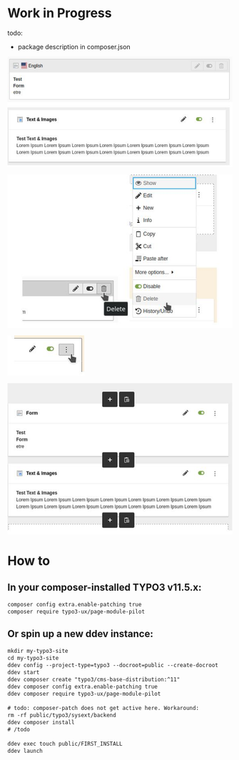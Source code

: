 # Work in Progress

todo:
* package description in composer.json

![content boxes](Documentation/Images/content-boxes.JPG)

![delete action](Documentation/Images/delete-action.JPG)

![more button](Documentation/Images/more-button.JPG)

![new boxes](Documentation/Images/new-buttons.JPG)

# How to

## In your composer-installed TYPO3 v11.5.x:

```shell
composer config extra.enable-patching true
composer require typo3-ux/page-module-pilot
```

## Or spin up a new ddev instance:

```shell
mkdir my-typo3-site
cd my-typo3-site
ddev config --project-type=typo3 --docroot=public --create-docroot
ddev start
ddev composer create "typo3/cms-base-distribution:^11"
ddev composer config extra.enable-patching true
ddev composer require typo3-ux/page-module-pilot

# todo: composer-patch does not get active here. Workaround:
rm -rf public/typo3/sysext/backend
ddev composer install
# /todo

ddev exec touch public/FIRST_INSTALL
ddev launch
```

